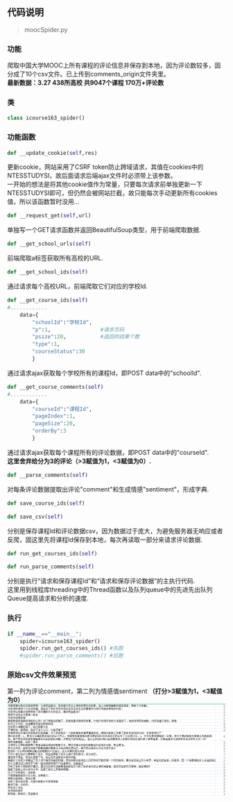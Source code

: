 ##  代码说明
> moocSpider.py
### **功能**
爬取中国大学MOOC上所有课程的评论信息并保存到本地，因为评论数较多，固分成了10个csv文件。已上传到comments_origin文件夹里。\
**最新数据：3.27 438所高校 共9047个课程 170万+评论数**


### **类**
```python
class icourse163_spider()
```

### **功能函数**
```python
def __update_cookie(self,res)
```
更新cookie，网站采用了CSRF token防止跨域请求，其值在cookies中的NTESSTUDYSI，故后面请求后端ajax文件时必须带上该参数。\
一开始的想法是将其他cookie值作为常量，只要每次请求前单独更新一下NTESSTUDYSI即可，但仍然会被网站拦截，故只能每次手动更新所有cookies值，所以该函数暂时没用...
```python
def __request_get(self,url)
```
单独写一个GET请求函数并返回BeautifulSoup类型，用于前端爬取数据.
```python
def __get_school_urls(self)
```
前端爬取a标签获取所有高校的URL.
```python
def __get_school_ids(self)
```
通过请求每个高校URL，前端爬取它们对应的学校Id.
```python
def __get_course_ids(self)
#............
    data={
        "schoolId":"学校Id",
        "p":1,                #请求页码
        "psize":20,           #返回的结果个数
        "type":1,
        "courseStatus":30
        }
```
通过请求ajax获取每个学校所有的课程Id，即POST data中的"schoolId".
```python
def __get_course_comments(self)
#............
    data={
        "courseId":"课程Id",
        "pageIndex":1,
        "pageSize":20,
        "orderBy":3
        }
```
通过请求ajax获取每个课程所有的评论数据，即POST data中的"courseId".\
**这里舍弃给分为3的评论（>3赋值为1，<3赋值为0）.**
```python
def __parse_comments(self)
```
对每条评论数据提取出评论"comment"和生成情感"sentiment"，形成字典.
```python
def save_course_ids(self)
```
```python
def save_csv(self)
```
分别是保存课程Id和评论数据csv，因为数据过于庞大，为避免服务器无响应或者反爬，固这里先将课程Id保存到本地，每次再读取一部分来请求评论数据.
```python
def run_get_courses_ids(self)
```
```python
def run_parse_comments(self)
```
分别是执行“请求和保存课程Id”和“请求和保存评论数据”的主执行代码.\
这里用到线程库threading中的Thread函数以及队列queue中的先进先出队列Queue提高请求和分析的速度.
### **执行**
```python
if __name__=="__main__":
    spider=icourse163_spider()
    spider.run_get_courses_ids() #先跑
    #spider.run_parse_comments() #后跑
```
### **原始csv文件效果预览**
第一列为评论comment，第二列为情感值sentiment **（打分>3赋值为1，<3赋值为0）**
![avatar](./comments_origin/data_preview.png)